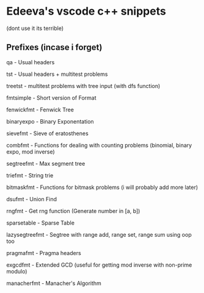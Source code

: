 # Edeeva's vscode c++ snippets

(dont use it its terrible)

## Prefixes (incase i forget)

qa - Usual headers

tst - Usual headers + multitest problems

treetst - multitest problems with tree input (with dfs function)

fmtsimple - Short version of Format

fenwickfmt - Fenwick Tree

binaryexpo - Binary Exponentation

sievefmt - Sieve of eratosthenes

combfmt - Functions for dealing with counting problems (binomial, binary expo, mod inverse)

segtreefmt - Max segment tree

triefmt - String trie

bitmaskfmt - Functions for bitmask problems (i will probably add more later)

dsufmt - Union Find

rngfmt - Get rng function (Generate number in [a, b])

sparsetable - Sparse Table

lazysegtreefmt - Segtree with range add, range set, range sum using oop too

pragmafmt - Pragma headers

exgcdfmt - Extended GCD (useful for getting mod inverse with non-prime modulo)

manacherfmt - Manacher's Algorithm
